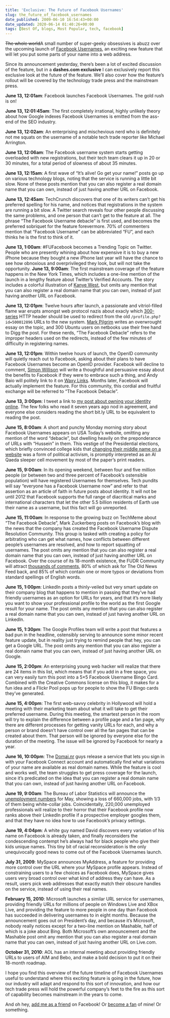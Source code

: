 ```yaml
---
title: 'Exclusive: The Future of Facebook Usernames'
slug: the_future_of_facebook_usernames
date_published: 2009-06-10 16:54:43+00:00
date_updated: 2020-06-14 01:40:26+00:00
tags: [Best Of, blogs, Most Popular, tech, facebook]
---
```

<strike>The whole world</strike>A small number of super-geeky obsessives is abuzz over the upcoming launch of [Facebook Usernames](http://blog.facebook.com/blog.php?post=90316352130), an exciting new feature that will let you put some parts of your name into a web address.

Since its announcement yesterday, there’s been a lot of excited discussion of the feature, but in a **dashes.com exclusive** I can exclusively report this exclusive look at the future of the feature. We’ll also cover how the feature’s rollout will be covered by the technology trade press and the mainstream press.  

**June 13, 12:01am**: Facebook launches Facebook Usernames. The gold rush is on!

**June 13, 12:01:45am**: The first completely irrational, highly unlikely theory about how Google indexes Facebook Usernames is emitted from the ass-end of the SEO industry.

**June 13, 12:02am**: An enterprising and mischevious nerd who is definitely not me squats on the username of a notable tech trade reporter like Michael Arrington.

**June 13, 12:06am**: The Facebook username system starts getting overloaded with new registrations, but their tech team clears it up in 20 or 30 minutes, for a total period of slowness of about 35 minutes.

**June 13, 12:15am**: A first wave of “It’s alive! Go get your name!” posts go up on various technology blogs, noting that the service is running a little bit slow. None of these posts mention that you can also register a real domain name that you can own, instead of just having another URL on Facebook.

**June 13, 12:45am**: TechCrunch discovers that one of its writers can’t get his preferred spelling for his name, and notices that registrations in the system are running a bit slow. A Twitter search reveals four other people discussing the same problems, and one person that can’t get to the feature at all. The phrase “The Facebook Username debacle” is first used, and becomes the preferred sobriquet for the feature forevermore. 70% of commenters mention that “Facebook Username” can be abbreviated “FU”, and each thinks he is the first to think of it.

**June 13, 1:00am**: #FUFacebook becomes a Trending Topic on Twitter. People who are presently whining about how expensive it is to buy a new iPhone because they bought a new iPhone last year will have the chance to see how obnoxious and overprivileged they look, but will not take the opportunity.
**June 13, 9:00am**: The first mainstream coverage of the feature happens in the New York Times, which includes a one-line mention of the launch in a lengthy feature about Twitter’s Verified Accounts. The story includes a colorful illustration of [Kanye West](http://www.kanyeuniversecity.com/blog/?em3106=231840_-1__0_~0_-1_5_2009_0_0&amp;em3298=&amp;em3282=&amp;em3281=&amp;em3161=), but omits any mention that you can also register a real domain name that you can own, instead of just having another URL on Facebook.

**June 13, 12:01pm**: Twelve hours after launch, a passionate and vitriol-filled flame war erupts amongst web protocol nazis about exacly which [300-series](http://en.wikipedia.org/wiki/List_of_HTTP_status_codes#3xx_Redirection) HTTP header should be used to redirect from the old `/profile.php?id=500012896` URLs to the new system. [Mark Pilgrim](http://diveintomark.org/) writes an overwrought essay on the topic, and 300 Ubuntu users on netbooks use their free hand to Digg the post. For these nerds, “The Facebook Debacle” refers to the improper headers used on the redirects, instead of the few minutes of difficulty in registering names.

**June 13, 12:01pm**: Within twelve hours of launch, the OpenID community will quietly reach out to Facebook, asking about their plans to have Facebook Usernames become an OpenID provider. Facebook will decline to comment, [Simon Willison](http://simonwillison.net/) will write a thoughtful and persuasive essay about the benefits to Facebook if they were to embrace such a thing, and Andy Baio will politely link to it on [Waxy Links](http://waxy.org/). Months later, Facebook will actually implement the feature. For this community, this cordial and fruitful exchange will be referred to “The Facebook Debacle”.

**June 13, 3:00pm**: I tweet a link to [my post about owning your identity online](/2002/12/privacy-through.html). The few folks who read it seven years ago nod in agreement, and everyone else considers reading the short bit.ly URL to be equivalent to reading the post.

**June 15, 8:00am**: A short and punchy Monday morning story about Facebook Usernames appears on USA Today’s website, omitting any mention of the word “debacle”, but dwelling heavily on the preponderance of URLs with “Hussein” in them. This vestige of the Presidential elections, which briefly convinced college kids that [changing their middle name on a website](http://www.nytimes.com/2008/06/29/us/politics/29hussein.html) was a form of political activism, is promptly interpreted as an Al Qaeda sleeper cell movement by most of the paper’s print readers.

**June 15, 9:00am**: In its opening weekend, between four and five million people (or between two and three percent of Facebook’s ostensible population) will have registered Usernames for themselves. Tech pundits will say “everyone has a Facebook Username now” and refer to that assertion as an article of faith in future posts about identity. It will not be until 2012 that Facebook supports the full range of diacritical marks and international characters that let the other 5.5 billion residents of Earth use their name as a username, but this fact will go unreported.

**June 15, 11:00am**: In response to the growing buzz on TechMeme about “The Facebook Debacle”, Mark Zuckerberg posts on Facebook’s blog with the news that the company has created the Facebook Username Dispute Resolution Community. This group is tasked with creating a policy for arbitrating who can get what names, how conflicts between different people’s usernames are resolved, and how to report squatting of usernames. The post omits any mention that you can also register a real domain name that you can own, instead of just having another URL on Facebook. Over the course of its 18-month existence, the FUDR Community will attract [thousands of comments](http://blog.facebook.com/blog.php?post=59195087130), 80% of which ask for The Old News Feed back, and 85% of which contain one or more typos or deviations from standard spellings of English words.

**June 15, 1:00pm**: LinkedIn posts a thinly-veiled but very smart update on their company blog that happens to mention in passing that they’ve had friendly usernames as an option for URLs for years, and that it’s more likely you want to show your professional profile to the world as the first Google result for your name. The post omits any mention that you can also register a real domain name that you can own, instead of just having another URL on LinkedIn.

**June 15, 1:30pm**: The Google Profiles team will write a post that features a bad pun in the headline, ostensibly serving to announce some minor recent feature update, but in reality just trying to remind people that hey, you can get a Google URL. The post omits any mention that you can also register a real domain name that you can own, instead of just having another URL on Google.

**June 15, 2:00pm**: An enterprising young web hacker will realize that there are 24 items in this list, which means that if you add in a free space, you can very easily turn this post into a 5×5 Facebook Username Bingo Card. Combined with the Creative Commons license on this blog, it makes for a fun idea and a Flickr Pool pops up for people to show the FU Bingo cards they’ve generated.

**June 15, 4:00pm**: The first web-savvy celebrity in Hollywood will hold a meeting with their marketing team about what it will take to get their preferred username. During this meeting, the smartest person in the room will try to explain the difference between a profile page and a fan page, why there are different processes for getting vanity URLs for each, and why a person or brand doesn’t have control over all the fan pages that can be created about them. That person will be ignored by everyone else for the duration of the meeting. The issue will be ignored by Facebook for nearly a year.

**June 16, 10:00pm**: The [Domai.nr](http://domai.nr) guys release a service that lets you sign in with your Facebook Connect account and automatically find what variations of your name are available as real domain names. While the feature is cool and works well, the team struggles to get press coverage for the launch, since it’s predicated on the idea that you can register a real domain name that you can own, instead of just having another URL on Facebook.

**June 19, 9:00am**: The Bureau of Labor Statistics will announce the [unemployment numbers](http://www.bls.gov/lau/) for May, showing a loss of 660,000 jobs, with 1/3 of them being white-collar jobs. Coincidentally, 220,000 unemployed professionals will realize to their horror that their Facebook profile now ranks above their LinkedIn profile if a prospective employer googles them, and that they have no idea how to use Facebook’s privacy settings.

**June 19, 4:04pm**: A white guy named David discovers every variation of his name on Facebook is already taken, and finally reconsiders the condescending contempt he’s always had for black people who give their kids unique names. This tiny bit of racial reconsideration is the only unequivocally good news to come out of the Facebook Usernames launch.

**July 31, 2009**: MySpace announces MyAddress, a feature for providing more control over the URL where your MySpace profile appears. Instead of constraining users to a few choices as Facebook does, MySpace gives users very broad control over what kind of address they can have. As a result, users pick web addresses that exactly match their obscure handles on the service, instead of using their real names.

**February 15, 2010**: Microsoft launches a similar URL service for usernames, providing friendly URLs for millions of people on Windows Live and XBox Live, and providing the feature to more people in one day than Facebook has succeeded in delivering usernames to in eight months. Because the announcement goes out on President’s day, and because it’s Microsoft, nobody really notices except for a two-line mention on Mashable, half of which is a joke about Bing. Both Microsoft’s own announcement and the Mashable post omit any mention that you can also register a real domain name that you can own, instead of just having another URL on Live.com.

**October 31, 2010**: AOL has an internal meeting about providing friendly URLs to users of AIM and Bebo, and make a bold decision to put it on their 18-month roadmap.

I hope you find this overview of the future timeline of Facebook Usernames useful to understand where this exciting feature is going in the future, how our industry will adapt and respond to this sort of innovation, and how our tech trade press will hold the powerful company’s feet to the fire as this sort of capability becomes mainstream in the years to come.

And oh hey, [add me as a friend](http://www.facebook.com/home.php#/profile.php?id=500012896) on Facebook! Or [become a fan](http://www.facebook.com/home.php#/pages/Anil-Dash/14672825229?sid=486d4ab1199cfb7fb29e88cd3d9b260c) of mine! Or something.
